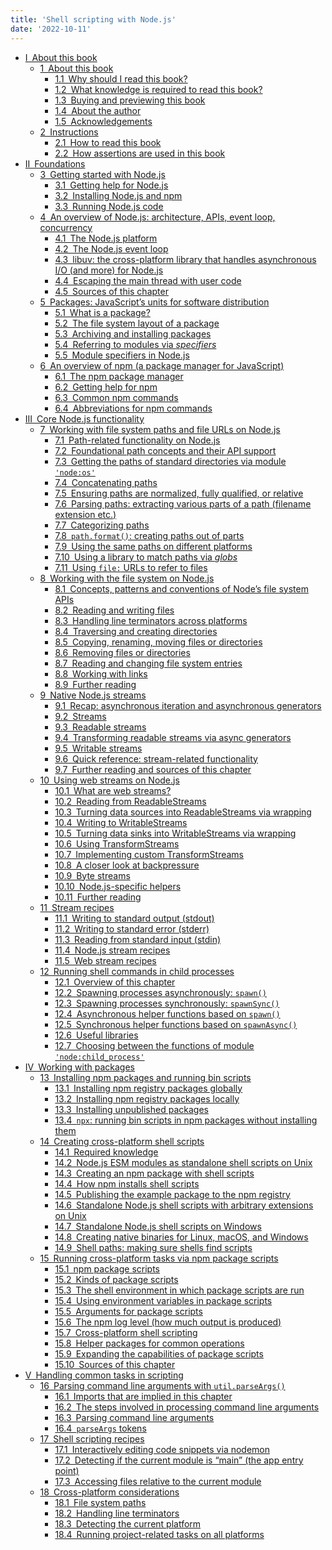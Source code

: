 ```yaml
---
title: 'Shell scripting with Node.js'
date: '2022-10-11'
---
```


<ul>
<li><a href="https://exploringjs.com/nodejs-shell-scripting/pt_about.html">I About this book</a>
<ul>
<li><a href="https://exploringjs.com/nodejs-shell-scripting/ch_about-book.html">1 About this book</a>
<ul>
<li><a href="https://exploringjs.com/nodejs-shell-scripting/ch_about-book.html#why-should-i-read-this-book">1.1 Why should I read this book?</a></li>
<li><a href="https://exploringjs.com/nodejs-shell-scripting/ch_about-book.html#what-knowledge-is-required-to-read-this-book">1.2 What knowledge is required to read this book?</a></li>
<li><a href="https://exploringjs.com/nodejs-shell-scripting/ch_about-book.html#buying-and-previewing-this-book">1.3 Buying and previewing this book</a></li>
<li><a href="https://exploringjs.com/nodejs-shell-scripting/ch_about-book.html#about-the-author">1.4 About the author</a></li>
<li><a href="https://exploringjs.com/nodejs-shell-scripting/ch_about-book.html#acknowledgements">1.5 Acknowledgements</a></li>
</ul></li>
<li><a href="https://exploringjs.com/nodejs-shell-scripting/ch_instructions.html">2 Instructions</a>
<ul>
<li><a href="https://exploringjs.com/nodejs-shell-scripting/ch_instructions.html#how-to-read-this-book">2.1 How to read this book</a></li>
<li><a href="https://exploringjs.com/nodejs-shell-scripting/ch_instructions.html#how-assertions-are-used-in-this-book">2.2 How assertions are used in this book</a></li>
</ul></li>
</ul></li>
<li><a href="https://exploringjs.com/nodejs-shell-scripting/pt_foundations.html">II Foundations</a>
<ul>
<li><a href="https://exploringjs.com/nodejs-shell-scripting/ch_getting-started-with-nodejs.html">3 Getting started with Node.js</a>
<ul>
<li><a href="https://exploringjs.com/nodejs-shell-scripting/ch_getting-started-with-nodejs.html#getting-help-for-node.js">3.1 Getting help for Node.js</a></li>
<li><a href="https://exploringjs.com/nodejs-shell-scripting/ch_getting-started-with-nodejs.html#installing-node.js-and-npm">3.2 Installing Node.js and npm</a></li>
<li><a href="https://exploringjs.com/nodejs-shell-scripting/ch_getting-started-with-nodejs.html#running-node.js-code">3.3 Running Node.js code</a></li>
</ul></li>
<li><a href="https://exploringjs.com/nodejs-shell-scripting/ch_nodejs-overview.html">4 An overview of Node.js: architecture, APIs, event loop, concurrency</a>
<ul>
<li><a href="https://exploringjs.com/nodejs-shell-scripting/ch_nodejs-overview.html#the-node.js-platform">4.1 The Node.js platform</a></li>
<li><a href="https://exploringjs.com/nodejs-shell-scripting/ch_nodejs-overview.html#the-node.js-event-loop">4.2 The Node.js event loop</a></li>
<li><a href="https://exploringjs.com/nodejs-shell-scripting/ch_nodejs-overview.html#libuv-the-cross-platform-library-that-handles-asynchronous-io-and-more-for-node.js">4.3 libuv: the cross-platform library that handles asynchronous I/O (and more) for Node.js</a></li>
<li><a href="https://exploringjs.com/nodejs-shell-scripting/ch_nodejs-overview.html#escaping-the-main-thread-with-user-code">4.4 Escaping the main thread with user code</a></li>
<li><a href="https://exploringjs.com/nodejs-shell-scripting/ch_nodejs-overview.html#sources-of-this-chapter">4.5 Sources of this chapter</a></li>
</ul></li>
<li><a href="https://exploringjs.com/nodejs-shell-scripting/ch_packages.html">5 Packages: JavaScript’s units for software distribution</a>
<ul>
<li><a href="https://exploringjs.com/nodejs-shell-scripting/ch_packages.html#what-is-a-package">5.1 What is a package?</a></li>
<li><a href="https://exploringjs.com/nodejs-shell-scripting/ch_packages.html#the-file-system-layout-of-a-package">5.2 The file system layout of a package</a></li>
<li><a href="https://exploringjs.com/nodejs-shell-scripting/ch_packages.html#archiving-and-installing-packages">5.3 Archiving and installing packages</a></li>
<li><a href="https://exploringjs.com/nodejs-shell-scripting/ch_packages.html#referring-to-modules-via-specifiers">5.4 Referring to modules via <em>specifiers</em></a></li>
<li><a href="https://exploringjs.com/nodejs-shell-scripting/ch_packages.html#module-specifiers-in-node.js">5.5 Module specifiers in Node.js</a></li>
</ul></li>
<li><a href="https://exploringjs.com/nodejs-shell-scripting/ch_npm-overview.html">6 An overview of npm (a package manager for JavaScript)</a>
<ul>
<li><a href="https://exploringjs.com/nodejs-shell-scripting/ch_npm-overview.html#the-npm-package-manager">6.1 The npm package manager</a></li>
<li><a href="https://exploringjs.com/nodejs-shell-scripting/ch_npm-overview.html#help-for-npm">6.2 Getting help for npm</a></li>
<li><a href="https://exploringjs.com/nodejs-shell-scripting/ch_npm-overview.html#common-npm-commands">6.3 Common npm commands</a></li>
<li><a href="https://exploringjs.com/nodejs-shell-scripting/ch_npm-overview.html#abbreviations-for-npm-commands">6.4 Abbreviations for npm commands</a></li>
</ul></li>
</ul></li>
<li><a href="https://exploringjs.com/nodejs-shell-scripting/pt_nodejs-core.html">III Core Node.js functionality</a>
<ul>
<li><a href="https://exploringjs.com/nodejs-shell-scripting/ch_nodejs-path.html">7 Working with file system paths and file URLs on Node.js</a>
<ul>
<li><a href="https://exploringjs.com/nodejs-shell-scripting/ch_nodejs-path.html#path-related-functionality-on-node.js">7.1 Path-related functionality on Node.js</a></li>
<li><a href="https://exploringjs.com/nodejs-shell-scripting/ch_nodejs-path.html#foundational-path-concepts-and-their-api-support">7.2 Foundational path concepts and their API support</a></li>
<li><a href="https://exploringjs.com/nodejs-shell-scripting/ch_nodejs-path.html#standard-directory-paths">7.3 Getting the paths of standard directories via module <code>'node:os'</code></a></li>
<li><a href="https://exploringjs.com/nodejs-shell-scripting/ch_nodejs-path.html#concatenating-paths">7.4 Concatenating paths</a></li>
<li><a href="https://exploringjs.com/nodejs-shell-scripting/ch_nodejs-path.html#ensuring-paths-are-normalized-fully-qualified-or-relative">7.5 Ensuring paths are normalized, fully qualified, or relative</a></li>
<li><a href="https://exploringjs.com/nodejs-shell-scripting/ch_nodejs-path.html#parsing-paths-extracting-various-parts-of-a-path-filename-extension-etc.">7.6 Parsing paths: extracting various parts of a path (filename extension etc.)</a></li>
<li><a href="https://exploringjs.com/nodejs-shell-scripting/ch_nodejs-path.html#categorizing-paths">7.7 Categorizing paths</a></li>
<li><a href="https://exploringjs.com/nodejs-shell-scripting/ch_nodejs-path.html#path.format">7.8 <code>path.format()</code>: creating paths out of parts</a></li>
<li><a href="https://exploringjs.com/nodejs-shell-scripting/ch_nodejs-path.html#cross-platform-paths">7.9 Using the same paths on different platforms</a></li>
<li><a href="https://exploringjs.com/nodejs-shell-scripting/ch_nodejs-path.html#using-a-library-to-match-paths-via-globs">7.10 Using a library to match paths via <em>globs</em></a></li>
<li><a href="https://exploringjs.com/nodejs-shell-scripting/ch_nodejs-path.html#using-file-urls-to-refer-to-files">7.11 Using <code>file:</code> URLs to refer to files</a></li>
</ul></li>
<li><a href="https://exploringjs.com/nodejs-shell-scripting/ch_nodejs-file-system.html">8 Working with the file system on Node.js</a>
<ul>
<li><a href="https://exploringjs.com/nodejs-shell-scripting/ch_nodejs-file-system.html#concepts-patterns-and-conventions-of-nodes-file-system-apis">8.1 Concepts, patterns and conventions of Node’s file system APIs</a></li>
<li><a href="https://exploringjs.com/nodejs-shell-scripting/ch_nodejs-file-system.html#reading-and-writing-files">8.2 Reading and writing files</a></li>
<li><a href="https://exploringjs.com/nodejs-shell-scripting/ch_nodejs-file-system.html#handling-line-terminators-across-platforms">8.3 Handling line terminators across platforms</a></li>
<li><a href="https://exploringjs.com/nodejs-shell-scripting/ch_nodejs-file-system.html#traversing-and-creating-directories">8.4 Traversing and creating directories</a></li>
<li><a href="https://exploringjs.com/nodejs-shell-scripting/ch_nodejs-file-system.html#copying-renaming-moving-files-or-directories">8.5 Copying, renaming, moving files or directories</a></li>
<li><a href="https://exploringjs.com/nodejs-shell-scripting/ch_nodejs-file-system.html#removing-files-or-directories">8.6 Removing files or directories</a></li>
<li><a href="https://exploringjs.com/nodejs-shell-scripting/ch_nodejs-file-system.html#reading-and-changing-file-system-entries">8.7 Reading and changing file system entries</a></li>
<li><a href="https://exploringjs.com/nodejs-shell-scripting/ch_nodejs-file-system.html#working-with-links">8.8 Working with links</a></li>
<li><a href="https://exploringjs.com/nodejs-shell-scripting/ch_nodejs-file-system.html#further-reading">8.9 Further reading</a></li>
</ul></li>
<li><a href="https://exploringjs.com/nodejs-shell-scripting/ch_nodejs-streams.html">9 Native Node.js streams</a>
<ul>
<li><a href="https://exploringjs.com/nodejs-shell-scripting/ch_nodejs-streams.html#recap-asynchronous-iteration-and-asynchronous-generators">9.1 Recap: asynchronous iteration and asynchronous generators</a></li>
<li><a href="https://exploringjs.com/nodejs-shell-scripting/ch_nodejs-streams.html#streams">9.2 Streams</a></li>
<li><a href="https://exploringjs.com/nodejs-shell-scripting/ch_nodejs-streams.html#readable-streams">9.3 Readable streams</a></li>
<li><a href="https://exploringjs.com/nodejs-shell-scripting/ch_nodejs-streams.html#transforming-Readable-via-async-generator">9.4 Transforming readable streams via async generators</a></li>
<li><a href="https://exploringjs.com/nodejs-shell-scripting/ch_nodejs-streams.html#writable-streams">9.5 Writable streams</a></li>
<li><a href="https://exploringjs.com/nodejs-shell-scripting/ch_nodejs-streams.html#quick-reference-stream-related-functionality">9.6 Quick reference: stream-related functionality</a></li>
<li><a href="https://exploringjs.com/nodejs-shell-scripting/ch_nodejs-streams.html#further-reading-and-sources-of-this-chapter">9.7 Further reading and sources of this chapter</a></li>
</ul></li>
<li><a href="https://exploringjs.com/nodejs-shell-scripting/ch_web-streams.html">10 Using web streams on Node.js</a>
<ul>
<li><a href="https://exploringjs.com/nodejs-shell-scripting/ch_web-streams.html#what-are-web-streams">10.1 What are web streams?</a></li>
<li><a href="https://exploringjs.com/nodejs-shell-scripting/ch_web-streams.html#reading-from-readablestreams">10.2 Reading from ReadableStreams</a></li>
<li><a href="https://exploringjs.com/nodejs-shell-scripting/ch_web-streams.html#turning-data-sources-into-readablestreams-via-wrapping">10.3 Turning data sources into ReadableStreams via wrapping</a></li>
<li><a href="https://exploringjs.com/nodejs-shell-scripting/ch_web-streams.html#writing-to-WritableStream">10.4 Writing to WritableStreams</a></li>
<li><a href="https://exploringjs.com/nodejs-shell-scripting/ch_web-streams.html#turning-data-sinks-into-writablestreams-via-wrapping">10.5 Turning data sinks into WritableStreams via wrapping</a></li>
<li><a href="https://exploringjs.com/nodejs-shell-scripting/ch_web-streams.html#transformstream">10.6 Using TransformStreams</a></li>
<li><a href="https://exploringjs.com/nodejs-shell-scripting/ch_web-streams.html#implementing-custom-transformstreams">10.7 Implementing custom TransformStreams</a></li>
<li><a href="https://exploringjs.com/nodejs-shell-scripting/ch_web-streams.html#a-closer-look-at-backpressure">10.8 A closer look at backpressure</a></li>
<li><a href="https://exploringjs.com/nodejs-shell-scripting/ch_web-streams.html#byte-streams">10.9 Byte streams</a></li>
<li><a href="https://exploringjs.com/nodejs-shell-scripting/ch_web-streams.html#node.js-specific-helpers">10.10 Node.js-specific helpers</a></li>
<li><a href="https://exploringjs.com/nodejs-shell-scripting/ch_web-streams.html#further-reading-1">10.11 Further reading</a></li>
</ul></li>
<li><a href="https://exploringjs.com/nodejs-shell-scripting/ch_stream-recipes.html">11 Stream recipes</a>
<ul>
<li><a href="https://exploringjs.com/nodejs-shell-scripting/ch_stream-recipes.html#writing-to-standard-output-stdout">11.1 Writing to standard output (stdout)</a></li>
<li><a href="https://exploringjs.com/nodejs-shell-scripting/ch_stream-recipes.html#writing-to-standard-error-stderr">11.2 Writing to standard error (stderr)</a></li>
<li><a href="https://exploringjs.com/nodejs-shell-scripting/ch_stream-recipes.html#reading-from-standard-input-stdin">11.3 Reading from standard input (stdin)</a></li>
<li><a href="https://exploringjs.com/nodejs-shell-scripting/ch_stream-recipes.html#nodejs-stream-recipes">11.4 Node.js stream recipes</a></li>
<li><a href="https://exploringjs.com/nodejs-shell-scripting/ch_stream-recipes.html#web-stream-recipes">11.5 Web stream recipes</a></li>
</ul></li>
<li><a href="https://exploringjs.com/nodejs-shell-scripting/ch_nodejs-child-process.html">12 Running shell commands in child processes</a>
<ul>
<li><a href="https://exploringjs.com/nodejs-shell-scripting/ch_nodejs-child-process.html#overview-of-this-chapter">12.1 Overview of this chapter</a></li>
<li><a href="https://exploringjs.com/nodejs-shell-scripting/ch_nodejs-child-process.html#spawn">12.2 Spawning processes asynchronously: <code>spawn()</code></a></li>
<li><a href="https://exploringjs.com/nodejs-shell-scripting/ch_nodejs-child-process.html#spawning-processes-synchronously-spawnsync">12.3 Spawning processes synchronously: <code>spawnSync()</code></a></li>
<li><a href="https://exploringjs.com/nodejs-shell-scripting/ch_nodejs-child-process.html#asynchronous-helper-functions-based-on-spawn">12.4 Asynchronous helper functions based on <code>spawn()</code></a></li>
<li><a href="https://exploringjs.com/nodejs-shell-scripting/ch_nodejs-child-process.html#synchronous-helper-functions-based-on-spawnasync">12.5 Synchronous helper functions based on <code>spawnAsync()</code></a></li>
<li><a href="https://exploringjs.com/nodejs-shell-scripting/ch_nodejs-child-process.html#useful-libraries">12.6 Useful libraries</a></li>
<li><a href="https://exploringjs.com/nodejs-shell-scripting/ch_nodejs-child-process.html#choosing-between-the-functions-of-module-nodechild_process">12.7 Choosing between the functions of module <code>'node:child_process'</code></a></li>
</ul></li>
</ul></li>
<li><a href="https://exploringjs.com/nodejs-shell-scripting/pt_packages.html">IV Working with packages</a>
<ul>
<li><a href="https://exploringjs.com/nodejs-shell-scripting/ch_installing-packages.html">13 Installing npm packages and running bin scripts</a>
<ul>
<li><a href="https://exploringjs.com/nodejs-shell-scripting/ch_installing-packages.html#installing-npm-registry-packages-globally">13.1 Installing npm registry packages globally</a></li>
<li><a href="https://exploringjs.com/nodejs-shell-scripting/ch_installing-packages.html#installing-npm-registry-packages-locally">13.2 Installing npm registry packages locally</a></li>
<li><a href="https://exploringjs.com/nodejs-shell-scripting/ch_installing-packages.html#installing-unpublished-packages">13.3 Installing unpublished packages</a></li>
<li><a href="https://exploringjs.com/nodejs-shell-scripting/ch_installing-packages.html#npx">13.4 <code>npx</code>: running bin scripts in npm packages without installing them</a></li>
</ul></li>
<li><a href="https://exploringjs.com/nodejs-shell-scripting/ch_creating-shell-scripts.html">14 Creating cross-platform shell scripts</a>
<ul>
<li><a href="https://exploringjs.com/nodejs-shell-scripting/ch_creating-shell-scripts.html#required-knowledge">14.1 Required knowledge</a></li>
<li><a href="https://exploringjs.com/nodejs-shell-scripting/ch_creating-shell-scripts.html#node.js-esm-modules-as-standalone-shell-scripts-on-unix">14.2 Node.js ESM modules as standalone shell scripts on Unix</a></li>
<li><a href="https://exploringjs.com/nodejs-shell-scripting/ch_creating-shell-scripts.html#creating-an-npm-package-with-shell-scripts">14.3 Creating an npm package with shell scripts</a></li>
<li><a href="https://exploringjs.com/nodejs-shell-scripting/ch_creating-shell-scripts.html#how-npm-installs-shell-scripts">14.4 How npm installs shell scripts</a></li>
<li><a href="https://exploringjs.com/nodejs-shell-scripting/ch_creating-shell-scripts.html#publishing-the-example-package-to-the-npm-registry">14.5 Publishing the example package to the npm registry</a></li>
<li><a href="https://exploringjs.com/nodejs-shell-scripting/ch_creating-shell-scripts.html#standalone-node.js-shell-scripts-with-arbitrary-extensions-on-unix">14.6 Standalone Node.js shell scripts with arbitrary extensions on Unix</a></li>
<li><a href="https://exploringjs.com/nodejs-shell-scripting/ch_creating-shell-scripts.html#standalone-node.js-shell-scripts-on-windows">14.7 Standalone Node.js shell scripts on Windows</a></li>
<li><a href="https://exploringjs.com/nodejs-shell-scripting/ch_creating-shell-scripts.html#creating-native-binaries-for-linux-macos-and-windows">14.8 Creating native binaries for Linux, macOS, and Windows</a></li>
<li><a href="https://exploringjs.com/nodejs-shell-scripting/ch_creating-shell-scripts.html#shell-paths-making-sure-shells-find-scripts">14.9 Shell paths: making sure shells find scripts</a></li>
</ul></li>
<li><a href="https://exploringjs.com/nodejs-shell-scripting/ch_package-scripts.html">15 Running cross-platform tasks via npm package scripts</a>
<ul>
<li><a href="https://exploringjs.com/nodejs-shell-scripting/ch_package-scripts.html#npm-package-scripts">15.1 npm package scripts</a></li>
<li><a href="https://exploringjs.com/nodejs-shell-scripting/ch_package-scripts.html#kinds-of-package-scripts">15.2 Kinds of package scripts</a></li>
<li><a href="https://exploringjs.com/nodejs-shell-scripting/ch_package-scripts.html#the-shell-environment-in-which-package-scripts-are-run">15.3 The shell environment in which package scripts are run</a></li>
<li><a href="https://exploringjs.com/nodejs-shell-scripting/ch_package-scripts.html#using-environment-variables-in-package-scripts">15.4 Using environment variables in package scripts</a></li>
<li><a href="https://exploringjs.com/nodejs-shell-scripting/ch_package-scripts.html#arguments-for-package-scripts">15.5 Arguments for package scripts</a></li>
<li><a href="https://exploringjs.com/nodejs-shell-scripting/ch_package-scripts.html#npm-log-level">15.6 The npm log level (how much output is produced)</a></li>
<li><a href="https://exploringjs.com/nodejs-shell-scripting/ch_package-scripts.html#cross-platform-shell-scripting">15.7 Cross-platform shell scripting</a></li>
<li><a href="https://exploringjs.com/nodejs-shell-scripting/ch_package-scripts.html#helper-packages-for-common-operations">15.8 Helper packages for common operations</a></li>
<li><a href="https://exploringjs.com/nodejs-shell-scripting/ch_package-scripts.html#expanding-the-capabilities-of-package-scripts">15.9 Expanding the capabilities of package scripts</a></li>
<li><a href="https://exploringjs.com/nodejs-shell-scripting/ch_package-scripts.html#sources-of-this-chapter-1">15.10 Sources of this chapter</a></li>
</ul></li>
</ul></li>
<li><a href="https://exploringjs.com/nodejs-shell-scripting/pt_scripts.html">V Handling common tasks in scripting</a>
<ul>
<li><a href="https://exploringjs.com/nodejs-shell-scripting/ch_node-util-parseargs.html">16 Parsing command line arguments with <code>util.parseArgs()</code></a>
<ul>
<li><a href="https://exploringjs.com/nodejs-shell-scripting/ch_node-util-parseargs.html#imports-that-are-implied-in-this-chapter">16.1 Imports that are implied in this chapter</a></li>
<li><a href="https://exploringjs.com/nodejs-shell-scripting/ch_node-util-parseargs.html#the-steps-involved-in-processing-command-line-arguments">16.2 The steps involved in processing command line arguments</a></li>
<li><a href="https://exploringjs.com/nodejs-shell-scripting/ch_node-util-parseargs.html#parsing-command-line-arguments">16.3 Parsing command line arguments</a></li>
<li><a href="https://exploringjs.com/nodejs-shell-scripting/ch_node-util-parseargs.html#parseargs-tokens">16.4 <code>parseArgs</code> tokens</a></li>
</ul></li>
<li><a href="https://exploringjs.com/nodejs-shell-scripting/ch_shell-scripting-recipes.html">17 Shell scripting recipes</a>
<ul>
<li><a href="https://exploringjs.com/nodejs-shell-scripting/ch_shell-scripting-recipes.html#interactively-editing-code-snippets-via-nodemon">17.1 Interactively editing code snippets via nodemon</a></li>
<li><a href="https://exploringjs.com/nodejs-shell-scripting/ch_shell-scripting-recipes.html#detecting-if-the-current-module-is-main-the-app-entry-point">17.2 Detecting if the current module is “main” (the app entry point)</a></li>
<li><a href="https://exploringjs.com/nodejs-shell-scripting/ch_shell-scripting-recipes.html#accessing-files-relative-to-the-current-module">17.3 Accessing files relative to the current module</a></li>
</ul></li>
<li><a href="https://exploringjs.com/nodejs-shell-scripting/ch_cross-platform-considerations.html">18 Cross-platform considerations</a>
<ul>
<li><a href="https://exploringjs.com/nodejs-shell-scripting/ch_cross-platform-considerations.html#file-system-paths">18.1 File system paths</a></li>
<li><a href="https://exploringjs.com/nodejs-shell-scripting/ch_cross-platform-considerations.html#handling-line-terminators">18.2 Handling line terminators</a></li>
<li><a href="https://exploringjs.com/nodejs-shell-scripting/ch_cross-platform-considerations.html#detecting-the-current-platform">18.3 Detecting the current platform</a></li>
<li><a href="https://exploringjs.com/nodejs-shell-scripting/ch_cross-platform-considerations.html#running-project-related-tasks-on-all-platforms">18.4 Running project-related tasks on all platforms</a></li>
</ul></li>
</ul></li>
</ul>
